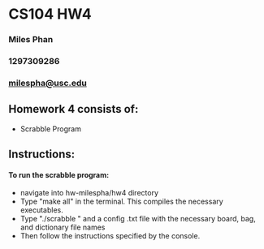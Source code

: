 # CS104 HW4
### Miles Phan
### 1297309286
### milespha@usc.edu

## Homework 4 consists of:
- Scrabble Program

## Instructions:
#### To run the scrabble program: 
- navigate into hw-milespha/hw4 directory
- Type "make all" in the terminal. This compiles the necessary executables.
- Type "./scrabble " and a config .txt file with the necessary board, bag, and dictionary file names
- Then follow the instructions specified by the console.
